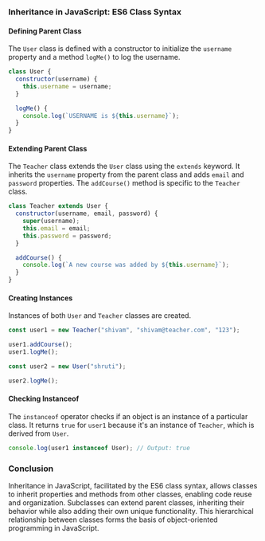### Inheritance in JavaScript: ES6 Class Syntax

#### Defining Parent Class

The `User` class is defined with a constructor to initialize the `username` property and a method `logMe()` to log the username.

```javascript
class User {
  constructor(username) {
    this.username = username;
  }

  logMe() {
    console.log(`USERNAME is ${this.username}`);
  }
}
```

#### Extending Parent Class

The `Teacher` class extends the `User` class using the `extends` keyword. It inherits the `username` property from the parent class and adds `email` and `password` properties. The `addCourse()` method is specific to the `Teacher` class.

```javascript
class Teacher extends User {
  constructor(username, email, password) {
    super(username);
    this.email = email;
    this.password = password;
  }

  addCourse() {
    console.log(`A new course was added by ${this.username}`);
  }
}
```

#### Creating Instances

Instances of both `User` and `Teacher` classes are created.

```javascript
const user1 = new Teacher("shivam", "shivam@teacher.com", "123");

user1.addCourse();
user1.logMe();

const user2 = new User("shruti");

user2.logMe();
```

#### Checking Instanceof

The `instanceof` operator checks if an object is an instance of a particular class. It returns `true` for `user1` because it's an instance of `Teacher`, which is derived from `User`.

```javascript
console.log(user1 instanceof User); // Output: true
```

### Conclusion

Inheritance in JavaScript, facilitated by the ES6 class syntax, allows classes to inherit properties and methods from other classes, enabling code reuse and organization. Subclasses can extend parent classes, inheriting their behavior while also adding their own unique functionality. This hierarchical relationship between classes forms the basis of object-oriented programming in JavaScript.
